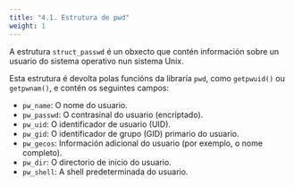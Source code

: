 ```yaml
---
title: "4.1. Estrutura de pwd"
weight: 1
---
```


A estrutura `struct_passwd` é un obxecto que contén información sobre un usuario do sistema operativo nun sistema Unix. 

Esta estrutura é devolta polas funcións da libraría `pwd`, como `getpwuid()` ou `getpwnam()`, e contén os seguintes campos:

- `pw_name`: O nome do usuario.
- `pw_passwd`: O contrasinal do usuario (encriptado).
- `pw_uid`: O identificador de usuario (UID).
- `pw_gid`: O identificador de grupo (GID) primario do usuario.
- `pw_gecos`: Información adicional do usuario (por exemplo, o nome completo).
- `pw_dir`: O directorio de inicio do usuario.
- `pw_shell`: A shell predeterminada do usuario.

